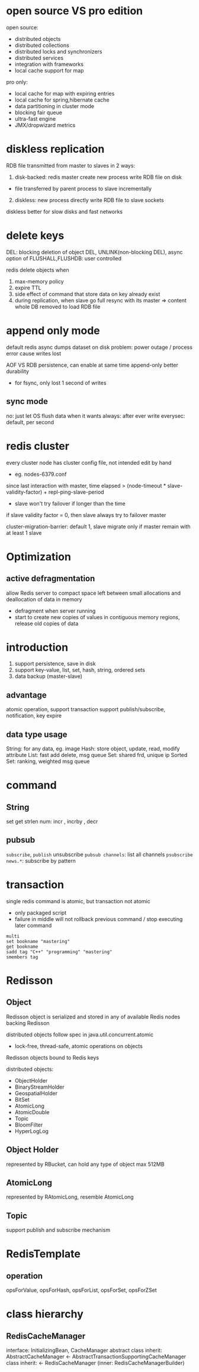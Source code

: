 # open source VS pro edition
open source:
- distributed objects
- distributed collections
- distributed locks and synchronizers
- distributed services
- integration with frameworks
- local cache support for map

pro only:
- local cache for map with expiring entries
- local cache for spring,hibernate cache
- data partitioning in cluster mode
- blocking fair queue
- ultra-fast engine
- JMX/dropwizard metrics


# diskless replication
RDB file transmitted from master to slaves in 2 ways:
1. disk-backed: redis master create new process write RDB file on disk
- file transferred by parent process to slave incrementally
2. diskless: new process directly write RDB file to slave sockets

diskless better for slow disks and fast networks

# delete keys
DEL: blocking deletion of object
DEL, UNLINK(non-blocking DEL), async option of FLUSHALL,FLUSHDB: user controlled

redis delete objects when
1. max-memory policy
2. expire TTL
3. side effect of command that store data on key already exist
4. during replication, when slave go full resync with its master => content whole DB removed to load RDB file

# append only mode
default redis async dumps dataset on disk
problem: power outage / process error cause writes lost

AOF VS RDB persistence, can enable at same time
append-only better durability 
- for fsync, only lost 1 second of writes

## sync mode
no: just let OS flush data when it wants
always: after ever write
everysec: default, per second


# redis cluster
every cluster node has cluster config file, not intended edit by hand
- eg. nodes-6379.conf

since last interaction with master, 
time elapsed > (node-timeout * slave-validity-factor) + repl-ping-slave-period
- slave won't try failover if longer than the time

if slave validity factor = 0, then slave always try to failover master

cluster-migration-barrier:
default 1, slave migrate only if master remain with at least 1 slave

# Optimization
## active defragmentation
allow Redis server to compact space left between small allocations and deallocation of data in memory
- defragment when server running
- start to create new copies of values in contiguous memory regions, release old copies of data


# introduction
1. support persistence, save in disk
2. support key-value, list, set, hash, string, ordered sets
3. data backup (master-slave)

## advantage
atomic operation, support transaction
support publish/subscribe, notification, key expire


## data type usage
String: for any data, eg. image
Hash: store object, update, read, modify attribute
List: fast add delete, msg queue
Set: shared frd, unique ip
Sorted Set: ranking, weighted msg queue

# command
## String
set <key> <value>
get <key>
strlen <key>
num: incr <key>, incrby <key> <increment>, decr <key>


## pubsub
`subscribe`, `publish`
unsubscribe
`pubsub channels`: list all channels
`psubscribe news.*`: subscribe by pattern


# transaction
single redis command is atomic, but transaction not atomic
- only packaged script
- failure in middle will not rollback previous command / stop executing later command

```
multi
set bookname "mastering"
get bookname
sadd tag "C++" "programming" "mastering"
smembers tag
```

# Redisson
## Object
Redisson object is serialized and stored in any of available Redis nodes backing Redisson

distributed objects follow spec in java.util.concurrent.atomic
- lock-free, thread-safe, atomic operations on objects

Redisson objects bound to Redis keys

distributed objects:
- ObjectHolder
- BinaryStreamHolder
- GeospatialHolder
- BitSet
- AtomicLong
- AtomicDouble
- Topic
- BloomFilter
- HyperLogLog

## Object Holder
represented by RBucket, can hold any type of object
max 512MB

## AtomicLong
represented by RAtomicLong, resemble AtomicLong

## Topic
support publish and subscribe mechanism


# RedisTemplate
## operation
opsForValue, opsForHash, opsForList, opsForSet, opsForZSet


# class hierarchy
## RedisCacheManager
interface: InitializingBean, CacheManager
abstract class inherit: AbstractCacheManager <- AbstractTransactionSupportingCacheManager
class inherit: <- RedisCacheManager (inner: RedisCacheManagerBuilder)






















